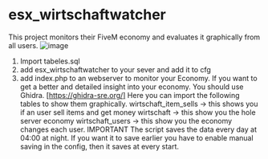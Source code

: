 # esx_wirtschaftwatcher
 This project monitors their FiveM economy and evaluates it graphically from all users.
![image](https://user-images.githubusercontent.com/34350217/113492823-c0998500-94da-11eb-8d3f-b343ef676983.png)
1. Import tabeles.sql
2. add esx_wirtschaftwatcher to your sever and add it to cfg
3. add index.php to an webserver to monitor your Economy.
If you want to get a better and detailed insight into your economy. You should use Ghidra. [https://ghidra-sre.org/]
Here you can import the following tables to show them graphically.
wirtschaft_item_sells -> this shows you if an user sell items and get money 
wirtschaft -> this show you the hole server economy
wirtschaft_users -> this show you the economy changes each user.
IMPORTANT
The script saves the data every day at 04:00 at night. 
If you want it to save earlier you have to enable manual saving in the config, then it saves at every start.